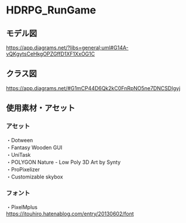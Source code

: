 # HDRPG_RunGame
## モデル図  
https://app.diagrams.net/?libs=general;uml#G14A-vQKgytsCeHkgOPZGffD1XF1XxOG1C  
## クラス図
https://app.diagrams.net/#G1mCP44D6Qk2kC0FnRpNO5ne7DNCSDIgyj

## 使用素材・アセット  
### アセット  
・Dotween  
・Fantasy Wooden GUI  
・UniTask  
・POLYGON Nature - Low Poly 3D Art by Synty  
・ProPixelizer  
・Customizable skybox  
### フォント
・PixelMplus  
https://itouhiro.hatenablog.com/entry/20130602/font
